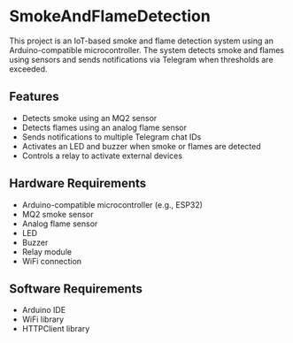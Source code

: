 # SmokeAndFlameDetection

This project is an IoT-based smoke and flame detection system using an Arduino-compatible microcontroller. The system detects smoke and flames using sensors and sends notifications via Telegram when thresholds are exceeded.

## Features

- Detects smoke using an MQ2 sensor
- Detects flames using an analog flame sensor
- Sends notifications to multiple Telegram chat IDs
- Activates an LED and buzzer when smoke or flames are detected
- Controls a relay to activate external devices

## Hardware Requirements

- Arduino-compatible microcontroller (e.g., ESP32)
- MQ2 smoke sensor
- Analog flame sensor
- LED
- Buzzer
- Relay module
- WiFi connection

## Software Requirements

- Arduino IDE
- WiFi library
- HTTPClient library